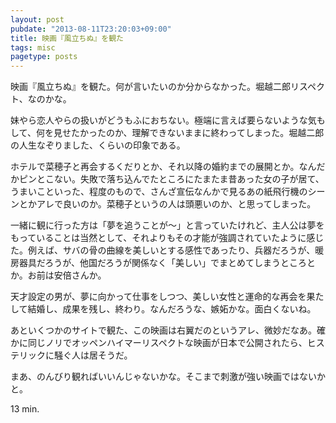 ```yaml
---
layout: post
pubdate: "2013-08-11T23:20:03+09:00"
title: 映画『風立ちぬ』を観た
tags: misc
pagetype: posts
---
```

映画『風立ちぬ』を観た。何が言いたいのか分からなかった。堀越二郎リスペクト、なのかな。

妹やら恋人やらの扱いがどうもふにおちない。極端に言えば要らないような気もして、何を見せたかったのか、理解できないままに終わってしまった。堀越二郎の人生なぞりました、くらいの印象である。

ホテルで菜穂子と再会するくだりとか、それ以降の婚約までの展開とか。なんだかピンとこない。失敗で落ち込んでたところにたまたま昔あった女の子が居て、うまいこといった、程度のもので、さんざ宣伝なんかで見るあの紙飛行機のシーンとかアレで良いのか。菜穂子というの人は頭悪いのか、と思ってしまった。

一緒に観に行った方は「夢を追うことが〜」と言っていたけれど、主人公は夢をもっていることは当然として、それよりもその才能が強調されていたように感じた。例えば、サバの骨の曲線を美しいとする感性であったり、兵器だろうが、暖房器具だろうが、他国だろうが関係なく「美しい」でまとめてしまうところとか。お前は安倍さんか。

天才設定の男が、夢に向かって仕事をしつつ、美しい女性と運命的な再会を果たして結婚し、成果を残し、終わり。なんだろうな、嫉妬かな。面白くないね。

あといくつかのサイトで観た、この映画は右翼だのというアレ、微妙だなあ。確かに同じノリでオッペンハイマーリスペクトな映画が日本で公開されたら、ヒステリックに騒ぐ人は居そうだ。

まあ、のんびり観ればいいんじゃないかな。そこまで刺激が強い映画ではないかと。

13 min.
